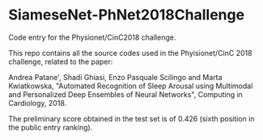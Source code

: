 # SiameseNet-PhNet2018Challenge
Code entry for the Physionet/CinC2018 challenge.


This repo contains all the source codes used in the Phyisionet/CinC 2018 challenge, related to the paper:

Andrea Patane', Shadi Ghiasi, Enzo Pasquale Scilingo and Marta Kwiatkowska, "Automated Recognition of Sleep Arousal using Multimodal and Personalized Deep Ensembles of Neural Networks", Computing in Cardiology, 2018.

The preliminary score obtained in the test set is of 0.426 (sixth position in the public entry ranking).
